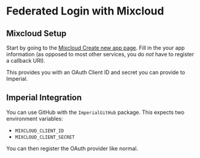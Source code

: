 # Federated Login with Mixcloud

## Mixcloud Setup

Start by going to the [Mixcloud Create new app page](https://www.mixcloud.com/developers/create/). Fill in the your app information (as opposed to most other services, you do *not* have to register a callback URI).

This provides you with an OAuth Client ID and secret you can provide to Imperial.

## Imperial Integration

You can use GitHub with the `ImperialGitHub` package. This expects two environment variables:

* `MIXCLOUD_CLIENT_ID`
* `MIXCLOUD_CLIENT_SECRET`

You can then register the OAuth provider like normal.
